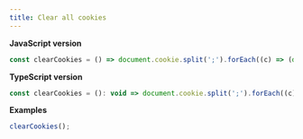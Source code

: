 ```yaml
---
title: Clear all cookies
---
```


**JavaScript version**

```js
const clearCookies = () => document.cookie.split(';').forEach((c) => (document.cookie = c.replace(/^ +/, '').replace(/=.*/, `=;expires=${new Date().toUTCString()};path=/`)));
```

**TypeScript version**

```js
const clearCookies = (): void => document.cookie.split(';').forEach((c) => (document.cookie = c.replace(/^ +/, '').replace(/=.*/, `=;expires=${new Date().toUTCString()};path=/`)));
```

**Examples**

```js
clearCookies();
```
